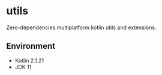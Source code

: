 # utils
Zero-dependencies multiplatform kotlin utils and extensions.

## Environment
- Kotlin 2.1.21
- JDK 11